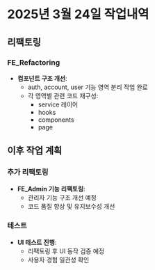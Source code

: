 # 2025년 3월 24일 작업내역

## 리팩토링

### FE_Refactoring
- **컴포넌트 구조 개선**:
  - auth, account, user 기능 영역 분리 작업 완료
  - 각 영역별 관련 코드 재구성:
    - service 레이어
    - hooks
    - components
    - page

## 이후 작업 계획

### 추가 리팩토링
- **FE_Admin 기능 리팩토링**:
  - 관리자 기능 구조 개선 예정
  - 코드 품질 향상 및 유지보수성 개선

### 테스트
- **UI 테스트 진행**:
  - 리팩토링 후 UI 동작 검증 예정
  - 사용자 경험 일관성 확인
